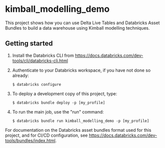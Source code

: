 # kimball_modelling_demo

This project shows how you can use Delta Live Tables and Databricks Asset Bundles to build a data warehouse using Kimball modelling techniques.

## Getting started

1. Install the Databricks CLI from https://docs.databricks.com/dev-tools/cli/databricks-cli.html

2. Authenticate to your Databricks workspace, if you have not done so already:
    ```
    $ databricks configure
    ```

3. To deploy a development copy of this project, type:
    ```
    $ databricks bundle deploy -p [my_profile]
    ```

4. To run the main job, use the "run" command:
   ```
   $ databricks bundle run kimball_modelling_demo -p [my_profile]
   ```

For documentation on the Databricks asset bundles format used for this project, and for CI/CD configuration, see
   https://docs.databricks.com/dev-tools/bundles/index.html.
